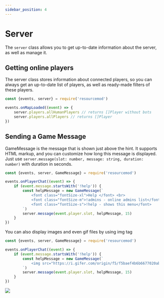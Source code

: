 ```yaml
---
sidebar_position: 4
---
```


# Server

The `server` class allows you to get up-to-date information about the server, as well as manage it.

## Getting online players

The server class stores information about connected players, so you can always get an up-to-date list of players, as well as ready-made filters of these players.

```jsx title="addons/resourcemod/src/server.js"
const {events, server} = require('resourcemod')

events.onMapLoaded((event) => {
    server.players.allHumanPlayers // returns []Player without bots
    server.players.allPlayers // returns []Player
})
```

## Sending a Game Message

GameMessage is the message that is shown just above the hint. It supports HTML markup, and you can customize how long this message is displayed.
Just use `server.message(slot: number, message: string, duration: number)` with duration in seconds.

```jsx title="addons/resourcemod/src/server.js"
const {events, server, GameMessage} = require('resourcemod')

events.onPlayerChat((event) => {
    if (event.message.startsWith('!help')) {
        const helpMessage = new GameMessage(`
            <font class="fontSize-xl">Help </font> <br>
            <font class="fontSize-m">!admins - online admins list</font> <br>
            <font class="fontSize-s">!help - shows this menu</font>
        `)
        server.message(event.player.slot, helpMessage, 15)
    }
})
```

You can also display images and even gif files by using img tag

```jsx title="addons/resourcemod/src/server.js"
const {events, server, GameMessage} = require('resourcemod')

events.onPlayerChat((event) => {
    if (event.message.startsWith('!help')) {
        const helpMessage = new GameMessage(`
            <img src="https://i.gifer.com/origin/f5/f5baef4b6b6677020ab8d091ef78a3bc_w200.gif" />
        `)
        server.message(event.player.slot, helpMessage, 15)
    }
})
```

<img src="/img/gif-game-message.jpg" />

